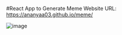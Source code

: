 #React App to Generate Meme
Website URL: https://ananyaa03.github.io/meme/

![image](https://user-images.githubusercontent.com/62787867/179471337-db6dd012-4dd4-4f7c-9fce-57b6f1dd7411.png)

